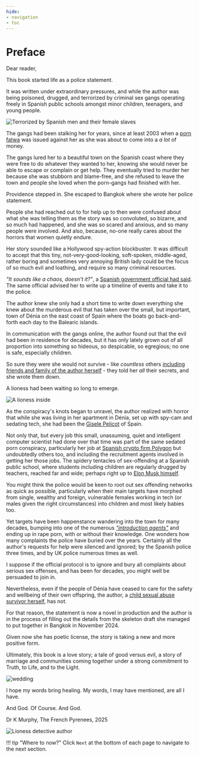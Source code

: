 ```yaml
---
hide:
- navigation
- toc
---
```


# Preface

<div id="google_translate_element"></div>
<script type="text/javascript" src="//translate.google.com/translate_a/element.js?cb=googleTranslateElementInit"></script>
<script type="text/javascript">
function googleTranslateElementInit() {
  new google.translate.TranslateElement({pageLanguage: 'en'}, 'google_translate_element');
}
</script>

Dear reader,

This book started life as a police statement.

It was written under extraordinary pressures, and while the author was being poisoned, drugged, and terrorized by criminal sex gangs operating freely in Spanish public schools amongst minor children, teenagers, and young people.

![Terrorized by Spanish men and their female slaves](content/images/planning-the-murder-of-innocents-2.png)

The gangs had been stalking her for years, since at least 2003 when a [porn fatwa](timeline/early-years/2003.md#porn-fatwa) was issued against her as she was about to come into a *a lot* of money.

The gangs lured her to a beautiful town on the Spanish coast where they were free to do whatever they wanted to her, knowing she would never be able to escape or complain or get help. They eventually tried to murder her because she was stubborn and blame-free, and she refused to leave the town and people she loved when the porn-gangs had finished with her. 

Providence stepped in. She escaped to Bangkok where she wrote her police statement.

People she had reached out to for help up to then were confused about what she was telling them as the story was so convoluted, so bizarre, and so much had happened, and she was so scared and anxious, and so many people were involved. And also, because, no-one really cares about the horrors that women quietly endure.

Her story sounded like a Hollywood spy-action blockbuster. It was difficult to accept that this tiny, not-very-good-looking, soft-spoken, middle-aged, rather boring and sometimes very annoying British lady could be the focus of so much evil and loathing, and require so many criminal resources.

*"It sounds like a chaos, doesn't it?"*, a [Spanish government official had said](timeline/2024/october.md#madrid-and-paloma). The same official advised her to write up a timeline of events and take it to the police.

The author knew she only had a short time to write down everything she knew about the murderous evil that has taken over the small, but important, town of Dénia on the east coast of Spain where the boats go back-and-forth each day to the Balearic islands.

In communication with the gangs online, the author found out that the evil had been in residence for decades, but it has only lately grown out of all proportion into something so hideous, so despicable, so egregious; no one is safe, especially children.

So sure they were she would not survive - like *countless* others [including friends and family of the author herself](dedication.md) - they told her *all* their secrets, and she wrote them down.

A lioness had been waiting so long to emerge.

![A lioness inside](content/images/lioness-2.png)

As the conspiracy's knots began to unravel, the author realized with horror that while she was living in her apartment in Dénia, set up with spy-cam and sedating tech, she had been the [Gisele Pelicot](timeline/early-years/2007.md#rewards-offered) of Spain.

Not only that, but every job this small, unassuming, quiet and intelligent computer scientist had done over that time was part of the same sedated porn conspiracy, particularly her job at [Spanish crypto firm Polygon](timeline/2023/november.md#polygon) but undoubtedly others too, and including the recruitment agents involved in getting her those jobs. The spidery tentacles of sex-offending at a Spanish public school, where students including children are regularly drugged by teachers, reached far and wide; perhaps right up to [Elon Musk himself](timeline/2023/june.md#elon).

You might think the police would be keen to root out sex offending networks as quick as possible, particularly when their main targets have morphed from single, wealthy and foreign, vulnerable females working in tech (or males given the right circumstances) into children and most likely babies too.

Yet targets have been happenstance wandering into the town for many decades, bumping into one of the numerous [*"introduction agents"*](crimes/introduction-agents.md) and ending up in rape porn, with or without their knowledge. One wonders how many complaints the police have buried over the years.  Certainly all the author's requests for help were silenced and ignored; by the Spanish police three times, and by UK police numerous times as well.

I suppose if the official protocol is to ignore and bury all complaints about serious sex offenses, and has been for decades, you might well be persuaded to join in.

Nevertheless, even if the people of Dénia have ceased to care for the safety and wellbeing of their own offspring, the author, a [child sexual abuse survivor herself](timeline/2023/november.md#first-time-they-flash-up-my-naked-16-year-old-body-on-x), has not.

For that reason, the statement is now a novel in production and the author is in the process of filling out the details from the skeleton draft she managed to put together in Bangkok in November 2024.

Given now she has poetic license, the story is taking a new and more positive form. 

Ultimately, this book is a love story; a tale of good versus evil, a story of marriage and communities coming together under a strong commitment to Truth, to Life, and to the Light.

![wedding](content/images/wedding.png)

I hope my words bring healing. My words, I may have mentioned, are all I have.

And God. Of Course. And God.

Dr K Murphy, The French Pyrenees, 2025

![Lioness detective author](content/images/lioness-3.png)

!!! tip "Where to now?"
    Click `Next` at the bottom of each page to navigate to the next section.
